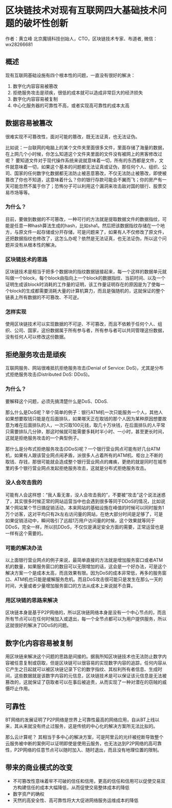 # 区块链技术对现有互联网四大基础技术问题的破坏性创新
作者：黄立峰 北京魔镜科技创始人，CTO，区块链技术专家、布道者, 微信：wx28266681

## 概述
现有互联网基础设施有四个根本性的问题，一直没有很好的解决：

1. 数字化内容容易被篡改
2. 拒绝服务攻击是顽疾，很低的成本就可以造成非常巨大的经济损失
3. 数字化内容容易被复制
4. 中心化服务器的可靠性不高，或者实现高可靠性的成本太高 


## 数据容易被篡改
很难实现不可篡改性，面对可能的篡改，既无法证真，也无法证伪。

比如说：一台联网的电脑上的某个文件夹里面很多文件，里面存储了海量的数据，在上网几个小时候，你怎么知道这个文件夹里面的文件没有被网上的黑客修改过呢？ 要知道文件对于现代操作系统来说就意味着一切，所有的东西都是文件，文件就意味着一切，如果这个基本的问题都无法证真或证伪，那任何个人、组织、公司、国家的任何数字化数据都无法防止被恶意篡改，不仅无法防止被篡改，即使被篡改了你也不知道，这意味着什么？你的银行存款可能会不翼而飞；你的房产有一天可能忽然不属于你了；恐怖分子可以利用这个漏洞来攻击敌对国的银行、股票交易市场等等。

	
### 为什么？
目前，要做到数据的不可篡改，一种可行的方法就是提取数据文件的数据指纹，可能是任意一种hash算法生成的hash，比如sha1。然后把该数据指纹存储在一个地方，与原文件一起存储或分开存储，可是问题来了，如果有人不仅修改了原文件，还把数据指纹也修改了，这怎么办呢？依然是无法证真，也无法证伪，所以这个问题并没有从根本性的解决。


### 区块链技术的思路
区块链技术是相当于把多个数据块的指纹数据链接起来，每一个这样的数据单元就叫做一个block，每个block由指向上一个block的数据指纹、当前时间、以及一个证明生成该block时消耗的工作量的证明，该工作量证明存在的原因是为了使每一个block的生成都需要消耗大量的计算机算力，而且是强随机的，这就保证的整个链表上所有数据的不可篡改、不可逆。


### 怎样实现
使用区块链技术可以实现数据的不可逆、不可篡改，而且不依赖于任何个人、组织、公司、国家，这份数据属于所有参与者，所有参与者可以共同管理这份数据，没有任何人可以修改这份数据。
	

## 拒绝服务攻击是顽疾
互联网服务、网站很难抵抗拒绝服务攻击(Denial of Service: DoS)，尤其是分布式拒绝服务攻击(Distributed DoS: DDoS)。

### 为什么？
要解释这个问题，必须先搞清楚什么是DoS、DDoS.

那么什么是DoS呢？举个简单的例子：银行ATM机一次只能服务一个人，其他人如果想要取钱只能是在后面排队，如果哪天正在取钱的那个人因为某种原因想要故意为难在后面排队的人，一次只取100元钱，取几十万块钱，在后面排队的人平常只需要排队几分钟，那这时候就可能需要多耗时半小时、一小时，甚至更长时间，这就是拒绝服务攻击的一个典型例子。

那什么是分布式拒绝服务攻击(DDoS)呢？一个银行营业网点可能有好几台ATM机，如果有人跟该营业网点闹矛盾，派很多人占着所有的ATM机、柜台上不断的取钱、存钱，那很可能就会造成整个银行营业网点的瘫痪，更绝的就是同时在城市里的多个银行营业网点发起拒绝服务攻击，这就是分布式拒绝服务攻击。


### 没人会攻击我的
可能有人会这样想：“我人畜无害，没人会攻击我的”，不要被“攻击”这个说法迷惑了，其实很多时候正常的网站运营当中也会遇到很多等同于DDoS的情况，比如说某个网站某个节日搞促销活动，本来网站的基础设施在峰值的时候可以同时服务1万个访客，这对平均只有2k左右访问量的网站，在绝大部分时间是足够了，可是如果促销活动中，瞬间吸引了远超1万用户访问量的时候，这个效果就等同于DDoS，完全一样，所以抗DDoS，不仅仅是满足安全方面的需要，正常运营也是一样有这个需要的。

### 可能的解决办法
以上面银行营业网点的例子来说，最简单直接的方法就是增加服务窗口或者ATM机的数量，如果服务窗口的数目可以无限增加的话，这会是一个好办法，可是这个解决方案一个是成本太高，而且效果有限。因为DoS的成本非常低，再多的服务窗口、ATM机也只能是缓解服务危机。而且DoS攻击很可能只是发生在那么一天的时间，大量或者少量增加服务窗口的方法从成本上来说就不合算。


### 用区块链的思路来解决
区块链本身是基于P2P网络的，所以区块链网络本身是没有一个中心节点的，而且所有节点可以在任何时候加入或退出，每一个全节点都可以为用户提供服务，所以这就很好的解决了DDoS的问题。

## 数字化内容容易被复制
用区块链来解决这个问题的思路是间接的。据我所知区块链技术也无法防止数字内容被任意复制或窃取，但是区块链可以很容易的实现数字内容的追踪，任何内容从它产生之日起就可以被区块链记录下它的数字指纹、其权利所有者信息、生成时间，这些数据就是该数字内容的元信息，区块链技术是可以保证该元信息是无法被篡改的，这就保证了窃取者可以在事后被追责，从而实现了一种对潜在的窃贼的威慑吓止作用。

## 可靠性
BT网络的发展证明了P2P网络是世界上可靠性最高的网络应用，自从BT上线以来，其从来就没有终止过服务，这是传统的中心化的解决方案所无法比拟的。

那么云计算呢？ 其相当于多中心的解决方案，可是阿里云的光纤被挖断导致整个云服务被中断的案例可以证明即使是使用云服务，也无法达到P2P网络的高可靠性，P2P网络的任意节点可以随时加入、随时退出，而且没有地理位置的限制。

## 带来的商业模式的改变
* 不可篡改性意味着牢不可破的信任和信用，更高的信任和信用可以促使交易双方构建信任的成本大幅降低，从而促使交易整体成本的降低
* 数字资产的确权
* 天然的高安全性、高可靠性将大大促进网络服务运维成本的降低
